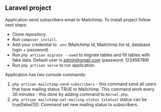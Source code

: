 ## Laravel project

Application send subscribers email to Mailchimp.
To install project follow next steps:

- Clone repository.
- Run `composer install`.
- Add your credential to `.env` (Mailchimp id, Mailchimp list id, database login + password)
- Run `php artisan migrate --seed` to migrate tables and fill tables with fake data. Default user is admin@gmail.com (password: 123456789)
- Run `php artisan serve` to run application.

Application has two console commands:
1) `php artisan mailchimp:send-subscribers` - this command send all users that have mailing status TRUE to Mailchimp. This command work every 30 minutes - this done by adding command to `Kernel.php`.
2) `php artisan mailchimp:set-mailing-status {status}` status can be true|false|1|0. Command set new mailing status to subscribers.
